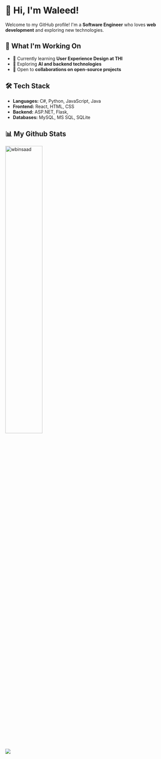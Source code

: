 # 👋 Hi, I'm Waleed!
Welcome to my GitHub profile! I'm a **Software Engineer** who loves **web development** and exploring new technologies.

## 🚀 What I'm Working On
- 🌱 Currently learning **User Experience Design at THI**
- 📂 Exploring **AI and backend technologies**
- 🤝 Open to **collaborations on open-source projects**

## 🛠 Tech Stack
- **Languages:** C#, Python, JavaScript, Java
- **Frontend:** React, HTML, CSS
- **Backend:** ASP.NET, Flask,
- **Databases:** MySQL, MS SQL, SQLite

## 📊 My Github Stats
<a href="https://github.com/wbinsaad/github-readme-stats"> <img align="center" width="48%" src="https://github-readme-stats.vercel.app/api/top-langs/?username=wbinsaad&show_icons=true&count_private=true&theme=dark&layout=compact&langs_count=10" alt="wbinsaad" /></a>

  
![](https://komarev.com/ghpvc/?username=wbinsaad&color=green)
